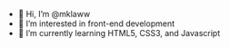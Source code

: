 - 👋 Hi, I’m @mklaww
- 👀 I’m interested in front-end development
- 🌱 I’m currently learning HTML5, CSS3, and Javascript


<!---
mklaww/mklaww is a ✨ special ✨ repository because its `README.md` (this file) appears on your GitHub profile.
You can click the Preview link to take a look at your changes.
--->
